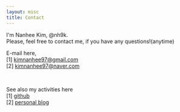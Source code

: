 ```yaml
---
layout: misc
title: Contact
---
```


I'm Nanhee Kim, @nh9k.  
Please, feel free to contact me, if you have any questions!(anytime)  

E-mail here,  
[1] <a href="kimnanhee97@gmail.com">kimnanhee97@gmail.com</a>   
[2] <a href="kimnanhee97@naver.com">kimnanhee97@naver.com</a> 

<br>
  
See also my activities here  
[1] <a href="https://github.com/nh9k">github</a>  
[2] <a href="https://blog.naver.com/kimnanhee97">personal blog</a>

<br>

